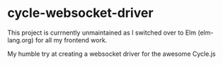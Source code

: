 # cycle-websocket-driver

This project is currnently unmaintained as I switched over to Elm (elm-lang.org) for all my frontend work.

My humble try at creating a websocket driver for the awesome Cycle.js
